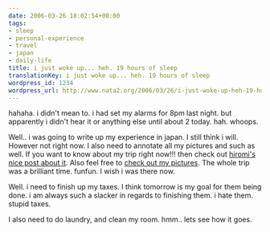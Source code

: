 ```yaml
---
date: 2006-03-26 18:02:54+00:00
tags:
- sleep
- personal-experience
- travel
- japan
- daily-life
title: i just woke up... heh. 19 hours of sleep
translationKey: i just woke up... heh. 19 hours of sleep
wordpress_id: 1234
wordpress_url: http://www.nata2.org/2006/03/26/i-just-woke-up-heh-19-hours-of-sleep/
---
```


hahaha. i didn't mean to. i had set my alarms for 8pm last night. but apparently i didn't hear it or anything else until about 2 today. hah. whoops.

Well.. i was going to write up my experience in japan. I still think i will. However not right now. I also need to annotate all my pictures and such as well.  If you want to know about my trip right now!!! then check out <a href="http://hirominakazawa.com/2006/03/26/the-party-is-over/">hiromi's nice post about it</a>. Also feel free to <a href="http://flickr.com/photos/natatwo/sets/72057594085151914/">check out my pictures</a>. The whole trip was a brilliant time. funfun. I wish i was there now.

Well. i need to finish up my taxes. I think tomorrow is my goal for them being done. i am always such a slacker in regards to finishing them. i hate them. stupid taxes.

I also need to do laundry, and clean my room. hmm.. lets see how it goes.